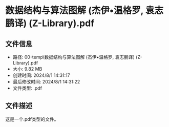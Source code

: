 ﻿# 数据结构与算法图解 (杰伊•温格罗, 袁志鹏译) (Z-Library).pdf

## 文件信息
- 路径: 00-temp\数据结构与算法图解 (杰伊•温格罗, 袁志鹏译) (Z-Library).pdf
- 大小: 9.82 MB
- 创建时间: 2024/8/1 14:31:17
- 最后修改时间: 2024/8/1 14:31:22
- 文件类型: .pdf

## 文件描述
这是一个.pdf类型的文件。

